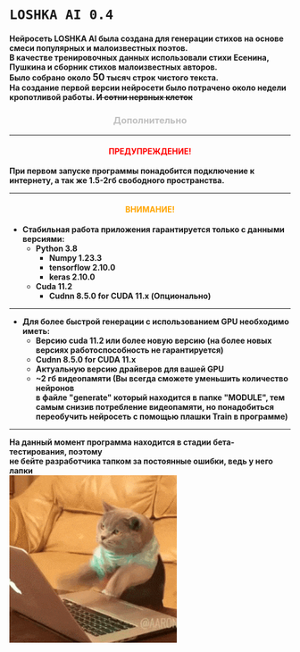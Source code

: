 # `LOSHKA AI 0.4`

**Нейросеть LOSHKA AI была создана для генерации стихов на основе смеси 
популярных и малоизвестных поэтов. \
В качестве тренировочных данных использовали стихи
Есенина, Пушкина и сборник стихов малоизвестных авторов. \
Было собрано около <big>50</big> тысяч строк чистого текста. \
На создание первой версии нейросети было потрачено около недели кропотливой
работы. ~~И сотни нервных клеток~~**


### <center><span style="color:#C0C0C0">Дополнительно</span></center>

***
<H4><center><span style="color:red">ПРЕДУПРЕЖДЕНИЕ!</span></center></H4>

**При первом запуске программы понадобится подключение к интернету, а так 
же 1.5-2гб свободного пространства.**

***
<H4><center><span style="color:orange">ВНИМАНИЕ!</span></center></H4>


* **Стабильная работа приложения гарантируется только с данными версиями:**
  * **Python 3.8**
    * **Numpy 1.23.3** 
    * **tensorflow 2.10.0**
    * **keras 2.10.0**
  * **Cuda 11.2**
    * **Cudnn 8.5.0 for CUDA 11.x (Опционально)**

***

* **Для более быстрой генерации с использованием GPU необходимо иметь:**
  * **Версию cuda 11.2 или более новую версию (на более новых версиях работоспособность не гарантируется)**
  * **Cudnn 8.5.0 for CUDA 11.x**
  * **Актуальную версию драйверов для вашей GPU**
  * **~2 гб видеопамяти (Вы всегда сможете уменьшить количество нейронов \
  в файле "generate" который находится в папке "MODULE", тем самым снизив 
  потребление видеопамяти, но понадобиться переобучить нейросеть с помощью плашки Train в программе)**

***

**На данный момент программа находится в стадии бета-тестирования, поэтому\
не бейте разработчика тапком за постоянные ошибки, ведь у него лапки**  
![image](DATA/icon/G7Ucu.gif)